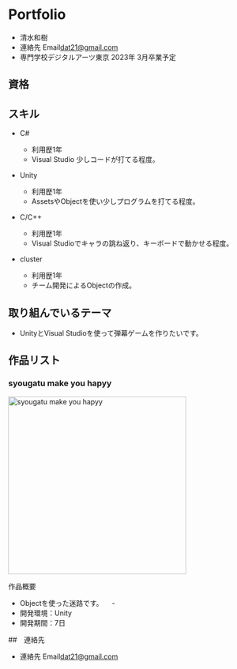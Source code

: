 # Portfolio

- 清水和樹
- 連絡先 Email[dat21@gmail.com](shimizu.dat21@gmail.com)
- 専門学校デジタルアーツ東京 2023年 3月卒業予定

## 資格



## スキル

- C#
  - 利用歴1年
  - Visual Studio 少しコードが打てる程度。

- Unity
  - 利用歴1年
  - AssetsやObjectを使い少しプログラムを打てる程度。

- C/C++
  - 利用歴1年
  - Visual Studioでキャラの跳ね返り、キーボードで動かせる程度。

- cluster
  - 利用歴1年
  - チーム開発によるObjectの作成。

## 取り組んでいるテーマ

- UnityとVisual Studioを使って弾幕ゲームを作りたいです。

## 作品リスト

### syougatu make you hapyy

[<img src="images/game1.png" alt="syougatu  make you hapyy" style="height: 360px">](images/syougatu.png)

作品概要
- Objectを使った迷路です。
　-
- 開発環境：Unity
- 開発期間：7日

##　連絡先

- 連絡先 Email[dat21@gmail.com](shimizu.dat21@gmail.com)
